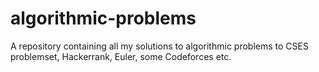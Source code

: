 # algorithmic-problems
A repository containing all my solutions to algorithmic problems to CSES problemset, Hackerrank, Euler, some Codeforces etc.
